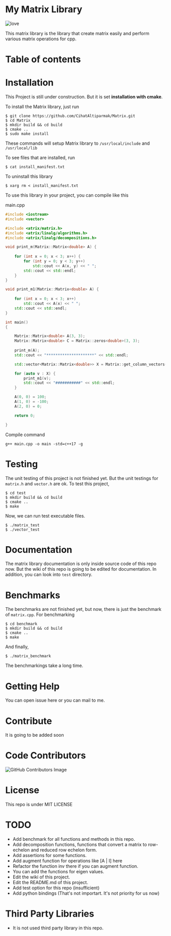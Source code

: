 # My Matrix Library

![love](http://ForTheBadge.com/images/badges/built-with-love.svg)

This matrix library is the library that create matrix easily and perform various matrix operations for cpp. 

# Table of contents

# Installation
This Project is still under construction.
But it is set **installation with cmake**.

To install the Matrix library, just run
```
$ git clone https://github.com/CihatAltiparmak/Matrix.git
$ cd Matrix
$ mkdir build && cd build
$ cmake ..
$ sudo make install
```

These commands will setup  Matrix library to `/usr/local/include` and `/usr/local/lib`

To see files that are installed, run
```
$ cat install_manifest.txt
```
To uninstall this library
```
$ xarg rm < install_manifest.txt
```

To use this library in your project, you can compile like this

main.cpp
```cpp
#include <iostream>
#include <vector>

#include <atrix/matrix.h>
#include <atrix/linalg/algorithms.h>
#include <atrix/linalg/decompositions.h>

void print_m(Matrix::Matrix<double> A) {
    
    for (int x = 0; x < 3; x++) {
        for (int y = 0; y < 3; y++)
            std::cout << A(x, y) << " ";
        std::cout << std::endl;
    }
}

void print_m1(Matrix::Matrix<double> A) {
    
    for (int x = 0; x < 3; x++)
        std::cout << A(x) << " ";
    std::cout << std::endl;
}

int main()
{

    Matrix::Matrix<double> A(3, 3);
    Matrix::Matrix<double> C = Matrix::zeros<double>(3, 3);
     
    print_m(A);
    std::cout << "*********************" << std::endl;

    std::vector<Matrix::Matrix<double>> X = Matrix::get_column_vectors(A);

    for (auto v : X) {
        print_m1(v);
        std::cout << "###########" << std::endl;
    }

    A(0, 0) = 100;
    A(1, 0) = -100;
    A(2, 0) = 0;

    return 0;

}
```

Compile command

```shell
g++ main.cpp -o main -std=c++17 -g
```
# Testing
The unit testing of this project is not finished yet. But the unit testings for `matrix.h` and `vector.h` are ok. To test this project,

```shell
$ cd test
$ mkdir build && cd build
$ cmake ..
$ make
```

Now, we can run test executable files.

```shell
$ ./matrix_test
$ ./vector_test 
```

# Documentation
The matrix library documentation is only inside source code of this repo now. But the wiki of this repo is going to be edited for documentation. In addition, you can look into `test` directory.


# Benchmarks
The benchmarks are not finished yet, but now, there is just the benchmark of `matrix.cpp`. For benchmarking

```shell
$ cd benchmark
$ mkdir build && cd build
$ cmake ..
$ make
```

And finally,

```shell
$ ./matrix_benchmark
```
The benchmarkings take a long time.

# Getting Help
You can open issue here or you can mail to me.

# Contribute 
It is going to be added soon

# Code Contributors
![GitHub Contributors Image](https://contrib.rocks/image?repo=CihatAltiparmak/Matrix)

# License
This repo is under MIT LICENSE

# TODO
* Add benchmark for all functions and methods in this repo.
* Add decomposition functions, functions that convert a matrix to row-echelon and reduced row echelon form.
* Add assertions for some functions.
* Add augment function for operations like [A | I] here
* Refactor the function inv there if you can augment function.
* You can add the functions for eigen values.
* Edit the wiki of this project.
* Edit the README.md of this project.
* Add test option for this repo (insufficient)
* Add python bindings (That's not importart. It's not priority for us now)

# Third Party Libraries
* It is not used third party library in this repo.
